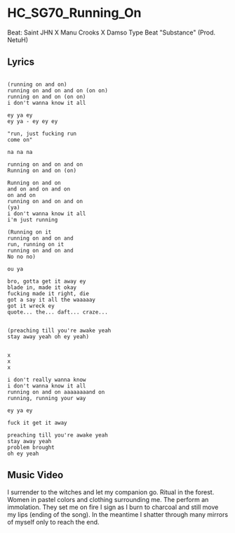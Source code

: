 # HC_SG70_Running_On

Beat: Saint JHN X Manu Crooks X Damso Type Beat "Substance" (Prod. NetuH)

## Lyrics

```

(running on and on)
running on and on and on (on on)
running on and on (on on)
i don't wanna know it all

ey ya ey
ey ya - ey ey ey

"run, just fucking run
come on"

na na na

running on and on and on
Running on and on (on)

Running on and on
and on and on and on
on and on
running on and on and on
(ya)
i don't wanna know it all
i'm just running

(Running on it
running on and on and
run, running on it
running on and on and
No no no)

ou ya

bro, gotta get it away ey
blade in, made it okay
fucking made it right, die
got a say it all the waaaaay
got it wreck ey
quote... the... daft... craze...


(preaching till you're awake yeah
stay away yeah oh ey yeah)


x
x
x

i don't really wanna know
i don't wanna know it all
running on and on aaaaaaaand on
running, running your way

ey ya ey

fuck it get it away

preaching till you're awake yeah
stay away yeah
problem brought
oh ey yeah

```

## Music Video

I surrender to the witches and let my companion go.
Ritual in the forest. Women in pastel colors and clothing surrounding me.
The perform an immolation. They set me on fire I sign as I burn to charcoal and still move my lips (ending of the song).
In the meantime I shatter through many mirrors of myself only to reach the end.
